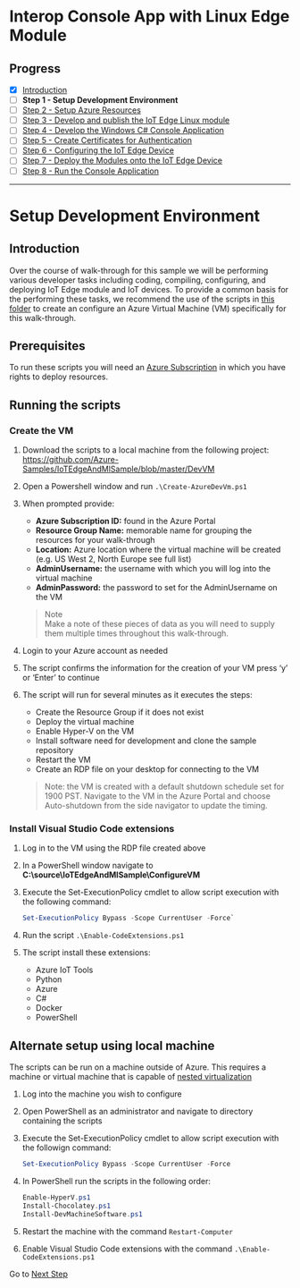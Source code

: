 # Interop Console App with Linux Edge Module
## Progress

- [x] [Introduction](../README.md)  
- [ ] **Step 1 - Setup Development Environment**
- [ ] [Step 2 - Setup Azure Resources](./Setup%20Azure%20Resources.MD)  
- [ ] [Step 3 - Develop and publish the IoT Edge Linux module](./Develop%20and%20publish%20the%20IoT%20edge%20Linux%20module.MD)  
- [ ] [Step 4 - Develop the Windows C# Console Application](./Develop%20the%20Windows%20C%23%20Console%20Application.MD)  
- [ ] [Step 5 - Create Certificates for Authentication](./Create%20Certificates%20for%20Authentication.MD)  
- [ ] [Step 6 - Configuring the IoT Edge Device](./Configuring%20the%20IoT%20Edge%20Device.MD)  
- [ ] [Step 7 - Deploy the Modules onto the IoT Edge Device](./Deploy%20the%20Modules%20onto%20the%20IoT%20Edge%20Device.MD)  
- [ ] [Step 8 - Run the Console Application](./Run%20the%20Console%20Application.MD)  
---
# Setup Development Environment   

## Introduction

Over the course of walk-through for this sample we will be performing various developer tasks including coding, compiling, configuring, and deploying IoT Edge module and IoT devices. To provide a common basis for the performing these tasks, we recommend the use of the scripts in [this folder](https://github.com/Azure-Samples/IoTEdgeAndMlSample/blob/master/DevVM) to create an configure an Azure Virtual Machine (VM) specifically for this walk-through.

## Prerequisites

To run these scripts you will need an [Azure Subscription](https://azure.microsoft.com/en-us/free/) in which you have rights to deploy resources.

## Running the scripts

### Create the VM

1. Download the scripts to a local machine from the following project:   
https://github.com/Azure-Samples/IoTEdgeAndMlSample/blob/master/DevVM

1. Open a Powershell window and run `.\Create-AzureDevVm.ps1`

1. When prompted provide:
    - **Azure Subscription ID:** found in the Azure Portal 
    - **Resource Group Name:** memorable name for grouping the resources for your walk-through
    - **Location:** Azure location where the virtual machine will be created (e.g. US West 2, North Europe see full list) 
    - **AdminUsername:** the username with which you will log into the virtual machine
    - **AdminPassword:** the password to set for the AdminUsername on the VM
      
    > Note  
    > Make a note of these pieces of data as you will need to supply them multiple times throughout this walk-through.

1. Login to your Azure account as needed

1. The script confirms the information for the creation of your VM press ‘y’ or ‘Enter’ to continue

1. The script will run for several minutes as it executes the steps:
    - Create the Resource Group if it does not exist
    - Deploy the virtual machine
    - Enable Hyper-V on the VM
    - Install software need for development and clone the sample repository
    - Restart the VM
    - Create an RDP file on your desktop for connecting to the VM 

    > Note: the VM is created with a default shutdown schedule set for 1900 PST. Navigate to the VM in the Azure Portal and choose Auto-shutdown from the side navigator to update the timing.

### Install Visual Studio Code extensions

1. Log in to the VM using the RDP file created above

1. In a PowerShell window navigate to **C:\source\IoTEdgeAndMlSample\ConfigureVM**

1. Execute the Set-ExecutionPolicy cmdlet to allow script execution with the following command:

    ```powershell
    Set-ExecutionPolicy Bypass -Scope CurrentUser -Force`
    ```

1. Run the script `.\Enable-CodeExtensions.ps1`

1. The script install these extensions:
    - Azure IoT Tools
    - Python
    - Azure
    - C#
    - Docker
    - PowerShell

## Alternate setup using local machine

The scripts can be run on a machine outside of Azure.  This requires a machine or virtual machine that is capable of [nested virtualization](https://docs.microsoft.com/en-us/virtualization/hyper-v-on-windows/user-guide/nested-virtualization)

1. Log into the machine you wish to configure

1. Open PowerShell as an administrator and navigate to directory containing the scripts

1. Execute the Set-ExecutionPolicy cmdlet to allow script execution with the followign command:
    ```powershell
    Set-ExecutionPolicy Bypass -Scope CurrentUser -Force
    ```

1. In PowerShell run the scripts in the following order:

     ```powershell
    Enable-HyperV.ps1
    Install-Chocolatey.ps1
    Install-DevMachineSoftware.ps1
    ```

1. Restart the machine with the command `Restart-Computer`

1. Enable Visual Studio Code extensions with the command `.\Enable-CodeExtensions.ps1`

Go to [Next Step](./Setup%20Azure%20Resources.MD)  
